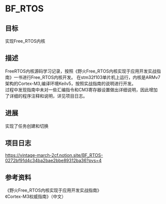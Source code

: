 # BF_RTOS
## 目标
实现Free_RTOS内核  

## 描述
FreeRTOS内核源码学习记录，按照《野火Free_RTOS内核实现于应用开发实战指南》一书进行Free_RTOS内核开发。
在stm32f103单片机上运行，内核是ARMv7架构的Cortex-M3,编译环境Keilv5，按照实战指南的说明进行开发。  
过程中发现指南中未对一些汇编指令和CM3寄存器设置做出详细说明，因此增加了详细的程序注释和说明，详见项目日志。  

## 进展
实现了任务创建和切换

## 项目日志
https://vintage-march-2cf.notion.site/BF_RTOS-0272bf91d4c34ba2bae2bbe89312ba36?pvs=4

## 参考资料
《野火Free_RTOS内核实现于应用开发实战指南》  
《Cortex-M3权威指南》（中文）  
